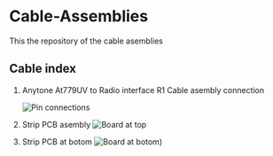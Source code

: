 # Cable-Assemblies
This the repository of the cable asemblies
## Cable index 
1) Anytone At779UV to Radio interface R1
   Cable asembly connection
   
    ![Pin connections]([ROIP_Anyton1.jpeg)
3) Strip PCB asembly
  ![Board at top]([ROIP_Anyton1.2peg)
4) Strip PCB at botom
   ![Board at botom]([ROIP_Anyton1.3peg))
   
